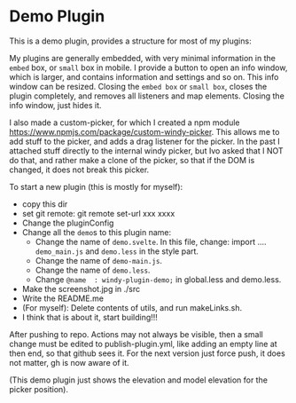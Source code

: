 # Demo Plugin

This is a demo plugin,  provides a structure for most of my plugins:

My plugins are generally embedded,  with very minimal information in the `embed` box,  or `small` box in mobile.   I provide a button to open an info window,  which is larger,  and contains information and settings and so on.   This info window can be resized.   Closing the `embed box` or `small box`,  closes the plugin completely,  and removes all listeners and map elements.   Closing the info window,  just hides it.  

I also made a custom-picker,  for which I created a npm module https://www.npmjs.com/package/custom-windy-picker.   This allows me to add stuff to the picker,  and adds a drag listener for the picker.  In the past I attached stuff directly to the internal windy picker,  but Ivo asked that I NOT do that,  and rather make a clone of the picker,  so that if the DOM is changed,  it does not break this picker.  

To start a new plugin (this is mostly for myself):

- copy this dir
- set git remote:  git remote set-url xxx xxxx
- Change the pluginConfig
- Change all the `demo`s to this plugin name:
    - Change the name of `demo.svelte`.   In this file,  change:  import .... `demo_main.js` and `demo.less` in the style part.
    - Change the name of `demo-main.js`.  
    - Change the name of `demo.less`.
    - Change `@name  : windy-plugin-demo;` in global.less and demo.less.
- Make the screenshot.jpg in ./src
- Write the README.me
- (For myself):  Delete contents of utils,  and run makeLinks.sh.   
- I think that is about it,  start building!!!

After pushing to repo.   Actions may not always be visible,  then a small change must be edited to publish-plugin.yml,  like adding an empty line at then end,  so that github sees it.  For the next version just force push,  it does not matter,  gh is now aware of it.

(This demo plugin just shows the elevation and model elevation for the picker position). 